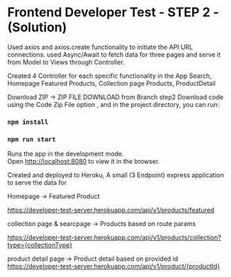 # Frontend Developer Test - STEP 2 - (Solution)

Used axios and axios.create functionality to initiate the API URL connections.
used Async/Await to fetch data for three pages and serve it from Model to Views through Controller.

Created 4 Controller for each specific functionality in the App
Search, Homepage Featured Products, Collection page Products, ProductDetail


Download ZIP -> ZIP FILE DOWNLOAD from Branch step2
Download code using the Code Zip File option , and in the project directory, you can run:

### `npm install`
### `npm run start`

Runs the app in the development mode.\
Open [http://localhost:8080](http://localhost:8080) to view it in the browser.


Created and deployed to Heroku, A small (3 Endpoint) express application to serve the data for 

Homepage -> Featured Product

https://developer-test-server.herokuapp.com/api/v1/products/featured

collection page & searcpage -> Products based on route params

https://developer-test-server.herokuapp.com/api/v1/products/collection?type={collectionType}

product detail page -> Product detail based on provided id
https://developer-test-server.herokuapp.com/api/v1/product/{productId}
